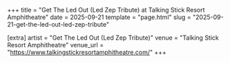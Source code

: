 +++
title = "Get The Led Out (Led Zep Tribute) at Talking Stick Resort Amphitheatre"
date = 2025-09-21
template = "page.html"
slug = "2025-09-21-get-the-led-out-led-zep-tribute"

[extra]
artist = "Get The Led Out (Led Zep Tribute)"
venue = "Talking Stick Resort Amphitheatre"
venue_url = "https://www.talkingstickresortamphitheatre.com/"
+++

